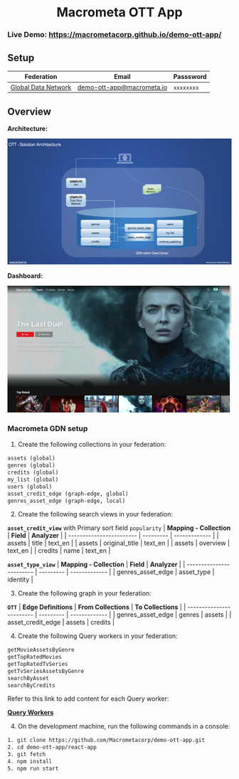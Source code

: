 <h1 align="center">Macrometa OTT App</h1>

### **Live Demo:** https://macrometacorp.github.io/demo-ott-app/

## Setup

| **Federation**                                        | **Email**                 | **Passsword** |
| ----------------------------------------------------- | ------------------------- | ------------- |
| [Global Data Network](https://gdn.paas.macrometa.io/) | demo-ott-app@macrometa.io | `xxxxxxxx`    |

## Overview

**Architecture:**

![architecture.png](architecture.png)

**Dashboard:**

![landing-page.png](landing-page.png)

### Macrometa GDN setup

1. Create the following collections in your federation:

```
assets (global)
genres (global)
credits (global)
my_list (global)
users (global)
asset_credit_edge (graph-edge, global)
genres_asset_edge (graph-edge, local)
```

2. Create the following search views in your federation:

**`asset_credit_view`** with Primary sort field `popularity`
| **Mapping - Collection** | **Field** | **Analyzer** |
| ------------------------ | --------- | ------------- |
| assets | title | text_en |
| assets | original_title | text_en |
| assets | overview | text_en |
| credits | name | text_en |

**`asset_type_view`**
| **Mapping - Collection** | **Field** | **Analyzer** |
| ------------------------ | --------- | ------------- |
| genres_asset_edge | asset_type | identity |

3. Create the following graph in your federation:

**`OTT`**
| **Edge Definitions** | **From Collections** | **To Collections** |
| ------------------------ | --------- | ------------- |
| genres_asset_edge | genres | assets |
| asset_credit_edge | assets | credits |

4. Create the following Query workers in your federation:

```
getMovieAssetsByGenre
getTopRatedMovies
getTopRatedTvSeries
getTvSeriesAssetsByGenre
searchByAsset
searchByCredits
```

Refer to this link to add content for each Query worker:

**[Query Workers](query-worker/query-worker.md)**

4. On the development machine, run the following commands in a console:

```
1. git clone https://github.com/Macrometacorp/demo-ott-app.git
2. cd demo-ott-app/react-app
3. git fetch
4. npm install
5. npm run start
```
